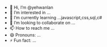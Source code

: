 - 👋 Hi, I’m @yehwanlan
- 👀 I’m interested in ...
- 🌱 I’m currently learning ...javascript,css,sql,c#
- 💞️ I’m looking to collaborate on ...
- 📫 How to reach me ...
- 😄 Pronouns: ...
- ⚡ Fun fact: ...

<!---
yehwanlan/yehwanlan is a ✨ special ✨ repository because its `README.md` (this file) appears on your GitHub profile.
You can click the Preview link to take a look at your changes.
--->
